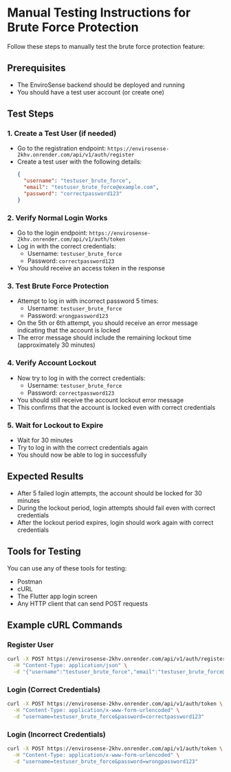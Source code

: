 # Manual Testing Instructions for Brute Force Protection

Follow these steps to manually test the brute force protection feature:

## Prerequisites
- The EnviroSense backend should be deployed and running
- You should have a test user account (or create one)

## Test Steps

### 1. Create a Test User (if needed)
- Go to the registration endpoint: `https://envirosense-2khv.onrender.com/api/v1/auth/register`
- Create a test user with the following details:
  ```json
  {
    "username": "testuser_brute_force",
    "email": "testuser_brute_force@example.com",
    "password": "correctpassword123"
  }
  ```

### 2. Verify Normal Login Works
- Go to the login endpoint: `https://envirosense-2khv.onrender.com/api/v1/auth/token`
- Log in with the correct credentials:
  - Username: `testuser_brute_force`
  - Password: `correctpassword123`
- You should receive an access token in the response

### 3. Test Brute Force Protection
- Attempt to log in with incorrect password 5 times:
  - Username: `testuser_brute_force`
  - Password: `wrongpassword123`
- On the 5th or 6th attempt, you should receive an error message indicating that the account is locked
- The error message should include the remaining lockout time (approximately 30 minutes)

### 4. Verify Account Lockout
- Now try to log in with the correct credentials:
  - Username: `testuser_brute_force`
  - Password: `correctpassword123`
- You should still receive the account lockout error message
- This confirms that the account is locked even with correct credentials

### 5. Wait for Lockout to Expire
- Wait for 30 minutes
- Try to log in with the correct credentials again
- You should now be able to log in successfully

## Expected Results
- After 5 failed login attempts, the account should be locked for 30 minutes
- During the lockout period, login attempts should fail even with correct credentials
- After the lockout period expires, login should work again with correct credentials

## Tools for Testing
You can use any of these tools for testing:
- Postman
- cURL
- The Flutter app login screen
- Any HTTP client that can send POST requests

## Example cURL Commands

### Register User
```bash
curl -X POST https://envirosense-2khv.onrender.com/api/v1/auth/register \
  -H "Content-Type: application/json" \
  -d '{"username":"testuser_brute_force","email":"testuser_brute_force@example.com","password":"correctpassword123"}'
```

### Login (Correct Credentials)
```bash
curl -X POST https://envirosense-2khv.onrender.com/api/v1/auth/token \
  -H "Content-Type: application/x-www-form-urlencoded" \
  -d "username=testuser_brute_force&password=correctpassword123"
```

### Login (Incorrect Credentials)
```bash
curl -X POST https://envirosense-2khv.onrender.com/api/v1/auth/token \
  -H "Content-Type: application/x-www-form-urlencoded" \
  -d "username=testuser_brute_force&password=wrongpassword123"
```
